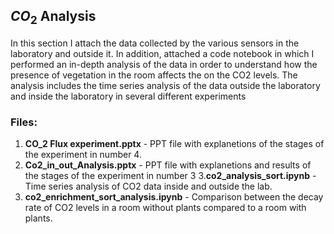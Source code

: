 ## $CO_2$ Analysis

In this section I attach the data collected by the various sensors in the laboratory and outside it.
In addition, attached a code notebook in which I performed an in-depth analysis of the data in order to understand how the presence of vegetation in the room affects the on the CO2 levels.
The analysis includes the time series analysis of the data outside the laboratory and inside the laboratory in several different experiments

### **Files:**

1. **CO_2 Flux experiment.pptx** - PPT file with explanetions of the stages of the experiment in number 4.
2. **Co2_in_out_Analysis.pptx** - PPT file with explanetions and results of the stages of the experiment in number 3
3.**co2_analysis_sort.ipynb** - Time series analysis of CO2 data inside and outside the lab.
4. **co2_enrichment_sort_analysis.ipynb** - Comparison between the decay rate of CO2 levels in a room without plants compared to a room with plants.

